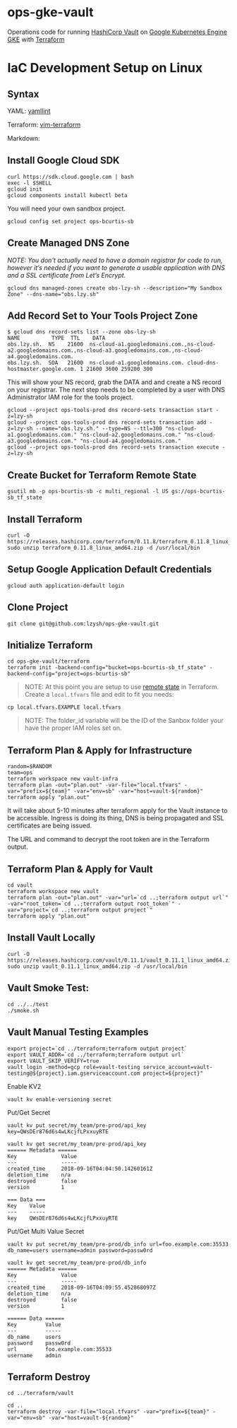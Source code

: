 # ops-gke-vault
Operations code for running [HashiCorp Vault](https://www.vaultproject.io) on [Google Kubernetes Engine GKE](https://cloud.google.com/kubernetes-engine) with [Terraform](https://www.terraform.io)
# IaC Development Setup on Linux

## Syntax
YAML: [yamllint](https://github.com/adrienverge/yamllint)

Terraform: [vim-terraform](https://github.com/hashivim/vim-terraform)

Markdown:
## Install Google Cloud SDK
```none
curl https://sdk.cloud.google.com | bash
exec -l $SHELL
gcloud init
gcloud components install kubectl beta
```
You will need your own sandbox project.
```none
gcloud config set project ops-bcurtis-sb
```
## Create Managed DNS Zone
*NOTE: You don't actually need to have a domain registrar for code to run, however it’s needed if you want to generate a usable application with DNS and a SSL certificate from Let’s Encrypt.*
```none
gcloud dns managed-zones create obs-lzy-sh --description="My Sandbox Zone" --dns-name="obs.lzy.sh"
```
## Add Record Set to Your Tools Project Zone
```none
$ gcloud dns record-sets list --zone obs-lzy-sh
NAME          TYPE  TTL    DATA
obs.lzy.sh.  NS    21600  ns-cloud-a1.googledomains.com.,ns-cloud-a2.googledomains.com.,ns-cloud-a3.googledomains.com.,ns-cloud-a4.googledomains.com.
obs.lzy.sh.  SOA   21600  ns-cloud-a1.googledomains.com. cloud-dns-hostmaster.google.com. 1 21600 3600 259200 300
```
This will show your NS record, grab the DATA and and create a NS record on your registrar. The next step needs to be completed by a user with DNS Administrator IAM role for the tools project.
```none
gcloud --project ops-tools-prod dns record-sets transaction start -z=lzy-sh
gcloud --project ops-tools-prod dns record-sets transaction add -z=lzy-sh --name="obs.lzy.sh." --type=NS --ttl=300 "ns-cloud-a1.googledomains.com." "ns-cloud-a2.googledomains.com." "ns-cloud-a3.googledomains.com." "ns-cloud-a4.googledomains.com."
gcloud --project ops-tools-prod dns record-sets transaction execute -z=lzy-sh
```
## Create Bucket for Terraform Remote State
```none
gsutil mb -p ops-bcurtis-sb -c multi_regional -l US gs://ops-bcurtis-sb_tf_state
```
## Install Terraform
```none
curl -O https://releases.hashicorp.com/terraform/0.11.8/terraform_0.11.8_linux_amd64.zip
sudo unzip terraform_0.11.8_linux_amd64.zip -d /usr/local/bin
```
## Setup Google Application Default Credentials
```none
gcloud auth application-default login
```
## Clone Project
```none
git clone git@github.com:lzysh/ops-gke-vault.git
```
## Initialize Terraform
```none
cd ops-gke-vault/terraform
terraform init -backend-config="bucket=ops-bcurtis-sb_tf_state" -backend-config="project=ops-bcurtis-sb"
```
> NOTE: At this point you are setup to use [remote state](https://www.terraform.io/docs/state/remote.html) in Terraform. 
Create a `local.tfvars` file and edit to fit you needs:
```none
cp local.tfvars.EXAMPLE local.tfvars
```
>NOTE: The folder_id variable will be the ID of the Sanbox folder your have the proper IAM roles set on.
## Terraform Plan & Apply for Infrastructure
```none
random=$RANDOM
team=ops
terraform workspace new vault-infra
terraform plan -out="plan.out" -var-file="local.tfvars" -var="prefix=${team}" -var="env=sb" -var="host=vault-${random}"
terraform apply "plan.out"
```
It will take about 5-10 minutes after terraform apply for the Vault instance to be accessible. Ingress is doing its thing, DNS is being propagated and SSL certificates are being issued.

The URL and command to decrypt the root token are in the Terraform output.

## Terraform Plan & Apply for Vault
```none
cd vault
terraform workspace new vault
terraform plan -out="plan.out" -var="url=`cd ..;terraform output url`" -var="root_token=`cd ..;terraform output root_token`" -var="project=`cd ..;terraform output project`"
terraform apply "plan.out"
```

## Install Vault Locally 
```none
curl -O https://releases.hashicorp.com/vault/0.11.1/vault_0.11.1_linux_amd64.zip
sudo unzip vault_0.11.1_linux_amd64.zip -d /usr/local/bin
```
## Vault Smoke Test:
```none
cd ../../test
./smoke.sh
```
## Vault Manual Testing Examples
```none
export project=`cd ../terraform;terraform output project`
export VAULT_ADDR=`cd ../terraform;terraform output url`
export VAULT_SKIP_VERIFY=true
vault login -method=gcp role=vault-testing service_account=vault-testing@${project}.iam.gserviceaccount.com project=${project}"
```
Enable KV2
```none
vault kv enable-versioning secret
```
Put/Get Secret
```none
vault kv put secret/my_team/pre-prod/api_key key=QWsDEr876d6s4wLKcjfLPxxuyRTE

vault kv get secret/my_team/pre-prod/api_key
====== Metadata ======
Key              Value
---              -----
created_time     2018-09-16T04:04:50.14260161Z
deletion_time    n/a
destroyed        false
version          1

=== Data ===
Key    Value
---    -----
key    QWsDEr876d6s4wLKcjfLPxxuyRTE
```
Put/Get Multi Value Secret
```none
vault kv put secret/my_team/pre-prod/db_info url=foo.example.com:35533 db_name=users username=admin password=passw0rd

vault kv get secret/my_team/pre-prod/db_info
====== Metadata ======
Key              Value
---              -----
created_time     2018-09-16T04:09:55.452868097Z
deletion_time    n/a
destroyed        false
version          1

====== Data ======
Key         Value
---         -----
db_name     users
password    passw0rd
url         foo.example.com:35533
username    admin
```
## Terraform Destroy
```none
cd ../terraform/vault

cd ..
terraform destroy -var-file="local.tfvars" -var="prefix=${team}" -var="env=sb" -var="host=vault-${random}"
```
